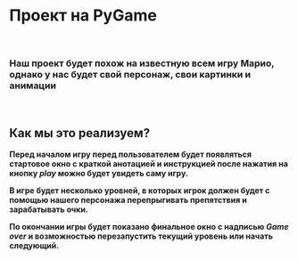 <h1>Проект на PyGame</h1>
<br>
<h3>
Наш проект будет похож на известную всем игру Марио, однако у нас будет свой персонаж, свои картинки и анимации
</h3>
<br/>
<h2>
Как мы это реализуем?
</h2>
<strong>
Перед началом игру перед пользователем будет появляться стартовое окно с краткой анотацией и инструкцией
после нажатия на кнопку <em>play</em> можно будет увидеть саму игру.
<p>
</p>
В игре будет несколько уровней, в которых игрок должен будет c помощью нашего персонажа перепрыгивать препятствия
и зарабатывать очки.
<p>
По окончании игры будет показано финальное окно с надписью <em>Game over</em> и возможностью
перезапустить текущий уровень или начать следующий.
</p>
</strong>
